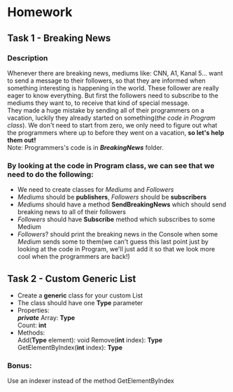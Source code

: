 # Homework

## Task 1 - Breaking News

### Description
Whenever there are breaking news, mediums like: CNN, A1, Kanal 5... want to send a message to their followers, so that they are informed when something interesting is happening in the world. These follower are really eager to know everything. 
But first the followers need to subscribe to the mediums they want to, to receive that kind of special message. <br />
They made a huge mistake by sending all of their programmers on a vacation, luckily they already started on something(*the code in Program class*). We don't need to start from zero, we only need to figure out what the programmers where up to before they went on a vacation, **so let's help them out!** <br />
Note: Programmers's code is in ***BreakingNews*** folder.

### By looking at the code in Program class, we can see that we need to do the following:
* We need to create classes for *Mediums* and *Followers*
* *Mediums* should be **publishers**, *Followers* should be **subscribers**
* *Mediums* should have a method **SendBreakingNews** which should send breaking news to all of their followers
* *Followers* should have **Subscribe** method which subscribes to some Medium
* *Followers*? should print the breaking news in the Console when some *Medium* sends some to them(we can't guess this last point just by looking at the code in Program, we'll just add it so that we look more cool when the programmers are back!)

## Task 2 - Custom Generic List
* Create a **generic** class for your custom List
* The class should have one **Type** parameter<br /> 
* Properties: <br />
  ***private*** Array: **Type** <br />
  Count: **int** <br />
* Methods: <br />
  Add(**Type** element): void
  Remove(**int** index): **Type**
  GetElementByIndex(**int** index): **Type**

### Bonus:
Use an indexer instead of the method GetElementByIndex